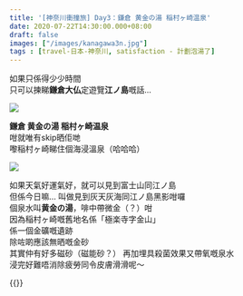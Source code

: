 ```yaml
---
title: '[神奈川衝撞旅] Day3：鎌倉 黄金の湯 稲村ヶ崎温泉'
date: 2020-07-22T14:30:00.000+08:00
draft: false
images: ["/images/kanagawa3n.jpg"]
tags : [travel-日本-神奈川, satisfaction - 計劃泡湯了]
---
```


如果只係得少少時間  
只可以揀睇**鎌倉大仏**定遊覽**江ノ島**嘅話...

![](/images/kanagawa3n.jpg)

**鎌倉 黄金の湯 稲村ヶ崎温泉**  
咁就唯有skip晒佢哋  
嚟稲村ヶ崎睇住個海浸溫泉（哈哈哈） 

![](/images/kanagawa3n1.jpg)

如果天氣好運氣好，就可以見到富士山同江ノ島  
但係今日嘛... 叫做見到灰天灰海同江ノ島黑影咁囉  
個泉水叫**黄金の湯**，啡中帶微金（？）咁  
因為稲村ヶ崎嘅舊地名係「極楽寺字金山」  
係一個金礦嘅遺跡  
除咗啲應該無晒嘅金砂  
其實仲有好多磁砂（磁能砂？）
再加埋具殺菌效果又帶氧嘅泉水  
浸完好難唔消除疲勞同令皮膚滑滑呢～


{{<kanagawa>}}
